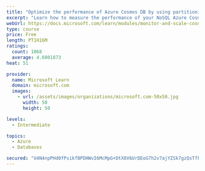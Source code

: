 ```yaml
---
title: "Optimize the performance of Azure Cosmos DB by using partitioning and indexing strategies"
excerpt: "Learn how to measure the performance of your NoSQL Azure Cosmos DB database, by monitoring, partitioning, and indexing"
webUrl: https://docs.microsoft.com/learn/modules/monitor-and-scale-cosmos-db/
type: course
price: Free
length: PT1H16M
ratings:
  count: 1068
  average: 4.6001873
heat: 51

provider:
  name: Microsoft Learn
  domain: microsoft.com
  images:
    - url: /assets/images/organizations/microsoft.com-50x50.jpg
      width: 50
      height: 50

levels:
  - Intermediate

topics:
  - Azure
  - Databases

secured: "U4N4npPHd0fPsikfBPDHWvI6McMpG+DtX8V6UrDEoG7h2v7ajYZSk7gzQsTfFDEUdDQd3smJDBJt0TeL6a/nFq4qR3C/Iyi7T/ZyJMexI6eXw7uiX9WgKBgt/F0A3KK2+R3zGWl9TaJYgp/fbDUXmhZlEyP+k1zmjZBFE1hvl0LAusLDf33DIGNE8P4h3mGRR8Pdh9sKFlXKRBhKjyZswjhWUC7m3b0oLZCHGvGMyIJcM4yP2FED/vMn7x+xGfWNd/sdZS+0WAbJWchh0DTQanKF61cQzEAVQBz5RJeEskxFoxBrKGYPAUqB963iOyJ4eeef02eZWxez4Rw4C0a3Ednv6KyrdiSiqIZ1PsKRSBq4oSRJ+HPMSP3ikzHsBn6IVyDFWyOLIW4QuO0Wp6iLmMZXNotLZ+YyirJtoqemMLM=;LV0/f+UtWaP3drD10GZTpQ=="
---
```


